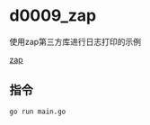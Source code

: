 # d0009_zap

使用zap第三方库进行日志打印的示例

[zap](https://github.com/uber-go/zap)

## 指令

```golang
go run main.go
```